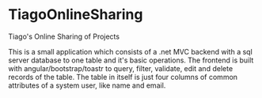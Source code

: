 # TiagoOnlineSharing
Tiago's Online Sharing of Projects

This is a small application which consists of a .net MVC backend with a sql server database to one table and it's basic operations. 
The frontend is built with angular/bootstrap/toastr to query, filter, validate, edit and delete records of the table.
The table in itself is just four columns of common attributes of a system user, like name and email.
